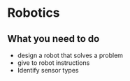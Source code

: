 # Robotics

## What you need to do

* design a robot that solves a problem
* give to robot instructions
* Identify sensor types



